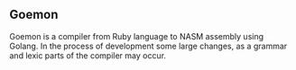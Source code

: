 ## Goemon

Goemon is a compiler from Ruby language to NASM assembly using Golang.
In the process of development some large changes, as a grammar and lexic parts of the compiler may occur. 
